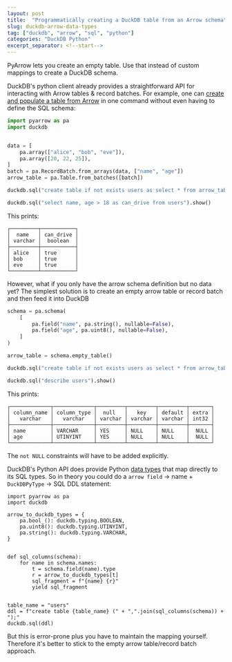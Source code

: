 ```yaml
---
layout: post
title:  "Programmatically creating a DuckDB table from an Arrow schema"
slug: duckdb-arrow-data-types
tag: ["duckdb", "arrow", "sql", "python"]
categories: "DuckDB Python"
excerpt_separator: <!--start-->
---
```


PyArrow lets you create an empty table. Use that instead of custom mappings to
create a DuckDB schema.

<!--start-->

DuckDB's python client already provides a straightforward API for interacting
with Arrow tables & record batches. For example, one can
[create and populate a table from Arrow](https://duckdb.org/docs/guides/python/import_arrow)
in one command without even having to define the SQL schema:

```python
import pyarrow as pa
import duckdb


data = [
    pa.array(["alice", "bob", "eve"]),
    pa.array([20, 22, 25]),
]
batch = pa.RecordBatch.from_arrays(data, ["name", "age"])
arrow_table = pa.Table.from_batches([batch])

duckdb.sql("create table if not exists users as select * from arrow_table")

duckdb.sql("select name, age > 18 as can_drive from users").show()
```

This prints:

```
┌─────────┬───────────┐
│  name   │ can_drive │
│ varchar │  boolean  │
├─────────┼───────────┤
│ alice   │ true      │
│ bob     │ true      │
│ eve     │ true      │
└─────────┴───────────┘
```

However, what if you only have the arrow schema definition but no data yet? The
simplest solution is to create an empty arrow table or record batch and then
feed it into DuckDB

```python
schema = pa.schema(
    [
        pa.field("name", pa.string(), nullable=False),
        pa.field("age", pa.uint8(), nullable=False),
    ]
)

arrow_table = schema.empty_table()

duckdb.sql("create table if not exists users as select * from arrow_table")

duckdb.sql("describe users").show()
```

This prints:

```
┌─────────────┬─────────────┬─────────┬─────────┬─────────┬───────┐
│ column_name │ column_type │  null   │   key   │ default │ extra │
│   varchar   │   varchar   │ varchar │ varchar │ varchar │ int32 │
├─────────────┼─────────────┼─────────┼─────────┼─────────┼───────┤
│ name        │ VARCHAR     │ YES     │ NULL    │ NULL    │  NULL │
│ age         │ UTINYINT    │ YES     │ NULL    │ NULL    │  NULL │
└─────────────┴─────────────┴─────────┴─────────┴─────────┴───────┘
```

The `not NULL` constraints will have to be added explicitly.

DuckDB's Python API does provide Python
[data types](https://duckdb.org/docs/api/python/types) that map directly to its
SQL types. So in theory you could do a `arrow field` -> name + `DuckDBPyType` ->
SQL DDL statement:

```
import pyarrow as pa
import duckdb

arrow_to_duckdb_types = {
    pa.bool_(): duckdb.typing.BOOLEAN,
    pa.uint8(): duckdb.typing.UTINYINT,
    pa.string(): duckdb.typing.VARCHAR,
}


def sql_columns(schema):
    for name in schema.names:
        t = schema.field(name).type
        r = arrow_to_duckdb_types[t]
        sql_fragment = f"{name} {r}"
        yield sql_fragment


table_name = "users"
ddl = f"create table {table_name} (" + ",".join(sql_columns(schema)) + ");"
duckdb.sql(ddl)
```

But this is error-prone plus you have to maintain the mapping yourself.
Therefore it's better to stick to the empty arrow table/record batch approach.
